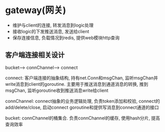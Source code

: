 
# gateway(网关)
- 维护与client的连接, 转发消息到logic处理
- 接收logic的下发推送消息, 发送给client
- 保存连接信息, 负载情况到redis, 提供web模块http查询



## 客户端连接相关设计
bucket-->
connChannel-->
connect

connect:
客户端连接的抽象结构, 持有net.Conn和msgChan, 监听msgChan并write消息到client的goroutine.
主要用于推送消息到通道消息的转换, 推到msgChan, 监听goroutine收到推送消息write给client

connChannel:
connect抽象的业务逻辑处理, 负责token添加和校验, connect的add/delete/close, 
启动connect goroutine和提供写消息到connect通道的接口

bucket:
connChannel的桶集合. 负责connChannel的缓存, 使用hash分片, 提高查询效率
